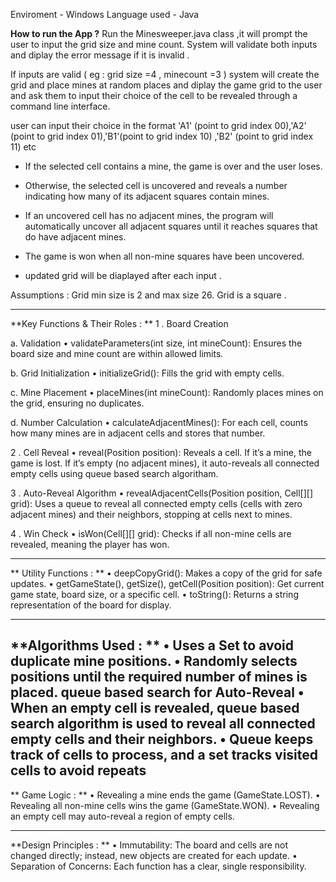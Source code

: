 Enviroment - Windows 
Language used - Java

**How to run the App ?**
  Run the Minesweeper.java class ,it will prompt the user to input the grid size and mine count. System will validate both inputs and diplay the error message if it is invalid .
  
  If inputs are valid ( eg : grid size =4 , minecount =3 ) system will create the grid and place mines at random places and diplay the game grid to the user and ask them to input their choice of the cell to be revealed through a command line interface. 


  user can input their choice in the format 'A1' (point to grid index 00),'A2' (point to grid index 01),'B1'(point to grid index 10) ,'B2' (point to grid index 11) etc 

  - If the selected cell contains a mine, the game is over and the user loses. 
  - Otherwise, the selected cell is uncovered and reveals a number indicating how many of its adjacent squares contain mines. 
  - If an uncovered cell has no adjacent mines, the program will automatically uncover all adjacent squares until it reaches squares that do have adjacent mines. 

- The game is won when all non-mine squares have been uncovered.

- updated grid will be diaplayed after each input .

 Assumptions :
   Grid  min size is 2 and max size 26.
   Grid is a square .

------------------------------------------------------------------
**Key Functions & Their Roles : 
**
1 . Board Creation
  
  a.  Validation
•	validateParameters(int size, int mineCount): Ensures the board size and mine count are within allowed limits.


  b.  Grid Initialization
•	initializeGrid(): Fills the grid with empty cells.


  c. Mine Placement
•	placeMines(int mineCount): Randomly places mines on the grid, ensuring no duplicates.


  d. Number Calculation
•	calculateAdjacentMines(): For each cell, counts how many mines are in adjacent cells and stores that number.


2 . Cell Reveal
•	reveal(Position position): Reveals a cell. If it’s a mine, the game is lost. If it’s empty (no adjacent mines), it auto-reveals all connected empty cells using queue based search algoritham.


3 . Auto-Reveal Algorithm 
•	revealAdjacentCells(Position position, Cell[][] grid): Uses a queue to reveal all connected empty cells (cells with zero adjacent mines) and their neighbors, stopping at cells next to mines.

4 . Win Check
•	isWon(Cell[][] grid): Checks if all non-mine cells are revealed, meaning the player has won.

------------------------------------------------------------------

** Utility Functions :
**
•	deepCopyGrid(): Makes a copy of the grid for safe updates.
•	getGameState(), getSize(), getCell(Position position): Get current game state, board size, or a specific cell.
•	toString(): Returns a string representation of the board for display.

------------------------------------------------------------------

**Algorithms Used : 
**
•	Uses a Set to avoid duplicate mine positions.
•	Randomly selects positions until the required number of mines is placed.
queue based search for Auto-Reveal
•	When an empty cell is revealed, queue based search algorithm  is used to reveal all connected empty cells and their neighbors.
•	Queue keeps track of cells to process, and a set tracks visited cells to avoid repeats
------------------------------------------------------------------

** Game Logic :
**
•	Revealing a mine ends the game (GameState.LOST).
•	Revealing all non-mine cells wins the game (GameState.WON).
•	Revealing an empty cell may auto-reveal a region of empty cells.

------------------------------------------------------------------
**Design Principles :
**
•	Immutability: The board and cells are not changed directly; instead, new objects are created for each update.
•	Separation of Concerns: Each function has a clear, single responsibility.
